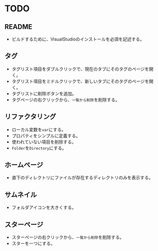 # TODO
## README
* ビルドするために、VisualStudioのインストールを必須を記述する。
## タグ
* タグリスト項目をダブルクリックで、現在のタブにそのタグのページを開く。
* タグリスト項目をミドルクリックで、新しいタブにそのタグのページを開く。
* タグリストに削除ボタンを追加。
* タグページの右クリックから、`一覧から削除`を削除する。
## リファクタリング 
* ローカル変数を`var`にする。
* プロパティをシンプルに定義する。
* 使われていない項目を削除する。
* `Folder`を`Directory`にする。
## ホームページ
* 直下のディレクトリにファイルが存在するディレクトリのみを表示する。
## サムネイル
* フォルダアイコンを大きくする。
## スターページ
* スターページの右クリックから、`一覧から削除`を削除する。
* スターを一つにする。
